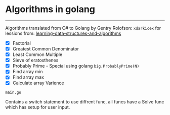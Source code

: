 # Algorithms in golang

----------

Algorithms translated from C# to Golang by Gentry Rolofson: `xdarkicex` for lessions from: [learning-data-structures-and-algorithms](https://www.udemy.com/learning-data-structures-and-algorithms/)

 - [x] Factorial
 - [x] Greatest Common Denominator
 - [x] Least Common Multiple
 - [x] Sieve of eratosthenes
 - [x] Probably Prime - Special using golang `big.ProbablyPrime(N)`
 - [x] Find array min
 - [x] Find array max
 - [x] Calculate array Varience

 `main.go` 

 Contains a switch statement to use diffrent func, all funcs have a Solve func which has setup for user input.